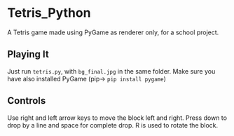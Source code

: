 # Tetris_Python
A Tetris game made using PyGame as renderer only, for a school project.

## Playing It

Just run `tetris.py`, with `bg_final.jpg` in the same folder. Make sure you have also installed PyGame (pip-> `pip install pygame`)

## Controls

Use right and left arrow keys to move the block left and right. Press down to drop by a line and space for complete drop. R is used to rotate the block.
